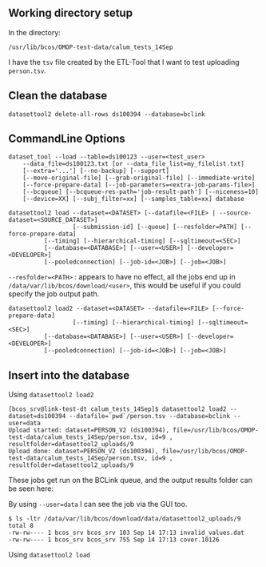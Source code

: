 ## Working directory setup

In the directory:
```
/usr/lib/bcos/OMOP-test-data/calum_tests_14Sep
```

I have the `tsv` file created by the ETL-Tool that I want to test uploading `person.tsv`.


## Clean the database

```
datasettool2 delete-all-rows ds100394 --database=bclink
```

## CommandLine Options

```
dataset_tool --load --table=ds100123 --user=<test_user>
    --data_file=ds100123.txt [or --data_file_list=my_filelist.txt]
    [--extra='...'] [--no-backup] [--support]
    [--move-original-file] [--grab-original-file] [--immediate-write]
    [--force-prepare-data] [--job-parameters=<extra-job-params-file>]
    [--bcqueue] [--bcqueue-res-path='job-result-path'] [--niceness=10]
    [--device=XX] [--subj_filter=xx] [--samples_table=xx] database
```


```
datasettool2 load --dataset=<DATASET> [--datafile=<FILE> | --source-dataset=<SOURCE_DATASET>]
                  [--submission-id] [--queue] [--resfolder=PATH] [--force-prepare-data]
		  [--timing] [--hierarchical-timing] [--sqltimeout=<SEC>]
		  [--database=<DATABASE>] [--user=<USER>] [--developer=<DEVELOPER>]
		  [--pooledconnection] [--job-id=<JOB>] [--job=<JOB>]
```

`--resfolder=<PATH>` : appears to have no effect, all the jobs end up in `/data/var/lib/bcos/download/<user>`, this would be useful if you could specify the job output path.


```
datasettool2 load2 --dataset=<DATASET> --datafile=<FILE> [--force-prepare-data]
                  [--timing] [--hierarchical-timing] [--sqltimeout=<SEC>]
		  [--database=<DATABASE>] [--user=<USER>] [--developer=<DEVELOPER>]
		  [--pooledconnection] [--job-id=<JOB>] [--job=<JOB>]
```


## Insert into the database

Using `datasettool2 load2`

```
[bcos_srv@link-test-dt calum_tests_14Sep]$ datasettool2 load2 --dataset=ds100394 --datafile=`pwd`/person.tsv --database=bclink --user=data 
Upload started: dataset=PERSON_V2 (ds100394), file=/usr/lib/bcos/OMOP-test-data/calum_tests_14Sep/person.tsv, id=9 , resultfolder=datasettool2_uploads/9
Upload done: dataset=PERSON_V2 (ds100394), file=/usr/lib/bcos/OMOP-test-data/calum_tests_14Sep/person.tsv, id=9 , resultfolder=datasettool2_uploads/9
```

These jobs get run on the BCLink queue, and the output results folder can be seen here:

By using `--user=data` I can see the job via the GUI too.

```
$ ls -ltr /data/var/lib/bcos/download/data/datasettool2_uploads/9
total 8
-rw-rw---- 1 bcos_srv bcos_srv 103 Sep 14 17:13 invalid_values.dat
-rw-rw---- 1 bcos_srv bcos_srv 755 Sep 14 17:13 cover.10126
```


Using `datasettool2 load`

```

```